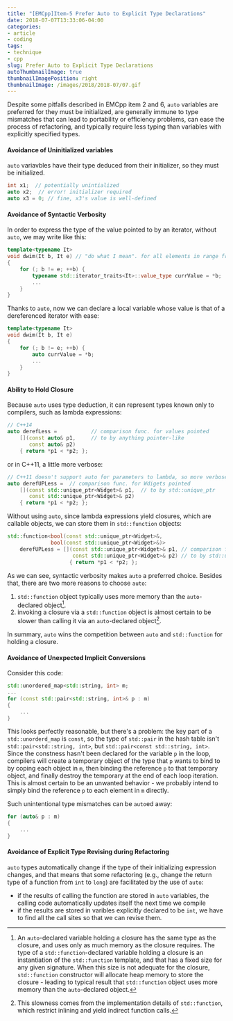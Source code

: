 ```yaml
---
title: "[EMCpp]Item-5 Prefer Auto to Explicit Type Declarations"
date: 2018-07-07T13:33:06-04:00
categories:
- article
- coding
tags:
- technique
- cpp
slug: Prefer Auto to Explicit Type Declarations
autoThumbnailImage: true
thumbnailImagePosition: right
thumbnailImage: /images/2018/2018-07/07.gif
---
```


Despite some pitfalls described in EMCpp item 2 and 6, `auto` variables are preferred for they must be initialized, are generally immune to type mismatches that can lead to portability or efficiency problems, can ease the process of refactoring, and typically require less typing than variables with explicitly specified types.
<!--more-->

#### Avoidance of Uninitialized variables

`auto` variavbles have their type deduced from their initializer, so they must be initialized.

```cpp
int x1;  // potentially unintialized
auto x2;  // error! initializer required
auto x3 = 0; // fine, x3's value is well-defined
```

#### Avoidance of Syntactic Verbosity 

In order to express the type of the value pointed to by an iterator, without `auto`, we may write like this:

```cpp
template<typename It>
void dwim(It b, It e) // "do what I mean". for all elements in range from b to e
{
    for (; b != e; ++b) {
        typename std::iterator_traits<It>::value_type currValue = *b;
        ...
    }
}
```

Thanks to `auto`, now we can declare a local variable whose value is that of a dereferenced iterator with ease:

```cpp
template<typename It>
void dwim(It b, It e)
{
    for (; b != e; ++b) {
        auto currValue = *b;
        ...
    }
}
```

#### Ability to Hold Closure

Because `auto` uses type deduction, it can represent types known only to compilers, such as lambda expressions:

```cpp
// C++14
auto derefLess =           // comparison func. for values pointed
    [](const auto& p1,     // to by anything pointer-like
       const auto& p2) 
    { return *p1 < *p2; };  
```

or in C++11, a little more verbose:

```cpp
// C++11 doesn't support auto for parameters to lambda, so more verbose.
auto derefUPLess =  // comparison func. for Wdigets pointed
    [](const std::unique_ptr<Widget>& p1,  // to by std::unique_ptr
       const std::unique_ptr<Widget>& p2)  
    { return *p1 < *p2; }; 
```

Without using `auto`, since lambda expressions yield closures, which are callable objects, we can store them in `std::function` objects:

```cpp
std::function<bool(const std::unique_ptr<Widget>&, 
              bool(const std::unique_ptr<Widget>&)>
    derefUPLess = [](const std::unique_ptr<Widget>& p1, // comparison func. for Wdigets pointed
                     const std::unique_ptr<Widget>& p2) // to by std::unique_ptr
                    { return *p1 < *p2; };
```

As we can see, syntactic verbosity makes `auto` a preferred choice. Besides that, there are two more reasons to choose `auto`: 

1. `std::function` object typically uses more memory than the `auto`-declared object[^1].
2. invoking a closure via a `std::function` object is almost certain to be slower than calling it via an `auto`-declared object[^2]. 

In summary, `auto` wins the competition between `auto` and `std::function` for holding a closure.

#### Avoidance of Unexpected Implicit Conversions

Consider this code:

```cpp
std::unordered_map<std::string, int> m;
...
for (const std::pair<std::string, int>& p : m)
{
    ...
}
```

This looks perfectly reasonable, but there's a problem: the key part of a `std::unorderd_map` is `const`, so the type of `std::pair` in the hash table isn't `std::pair<std::string, int>`, but `std::pair<const std::string, int>`. Since the constness hasn't been declared for the variable `p` in the loop, compilers will create a temporary object of the type that `p` wants to bind to by coping each object in `m`, then binding the reference `p` to that temporary object, and finally destroy the temporary at the end of each loop iteration. This is almost certain to be an unwanted behavior - we probably intend to simply bind the reference `p` to each element in `m` directly.

Such unintentional type mismatches can be `auto`ed away:

```cpp
for (auto& p : m)
{
    ...
}
```

#### Avoidance of Explicit Type Revising during Refactoring

`auto` types automatically change if the type of their initializing expression changes, and that means that some refactoring (e.g., change the return type of a function from `int` to `long`) are facilitated by the use of `auto`: 

* if the results of calling the function are stored in `auto` variables, the calling code automatically updates itself the next time we compile
* if the results are stored in varibles explicitly declared to be `int`, we have to find all the call sites so that we can revise them.

[^1]: An `auto`-declared variable holding a closure has the same type as the closure, and uses only as much memory as the closure requires. The type of a `std::function`-declared variable holding a closure is an instantiation of the `std::function` template, and that has a fixed size for any given signature. When this size is not adequate for the closure, `std::function` constructor will allocate heap memory to store the closure - leading to typical result that `std::function` object uses more memory than the `auto`-declared object.
[^2]: This slowness comes from the implementation details of `std::function`, which restrict inlining and yield indirect function calls.